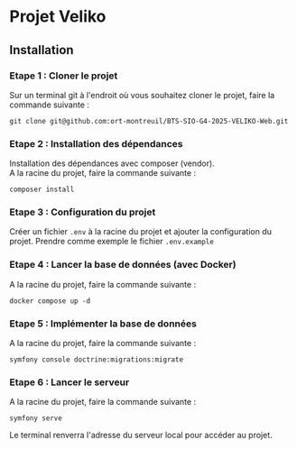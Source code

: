 # Projet Veliko

## Installation

### Etape 1 : Cloner le projet

Sur un terminal git à l'endroit où vous souhaitez cloner le projet, faire la commande suivante  :

```
git clone git@github.com:ort-montreuil/BTS-SIO-G4-2025-VELIKO-Web.git
```

### Etape 2 : Installation des dépendances

Installation des dépendances avec composer (vendor).  
A la racine du projet, faire la commande suivante :
```
composer install
```

### Etape 3 : Configuration du projet

Créer un fichier `.env` à la racine du projet et ajouter la configuration du projet.
Prendre comme exemple le fichier `.env.example`

### Etape 4 : Lancer la base de données (avec Docker)

A la racine du projet, faire la commande suivante :
```
docker compose up -d
```
### Etape 5 : Implémenter la base de données

A la racine du projet, faire la commande suivante :
```
symfony console doctrine:migrations:migrate
```
### Etape 6 : Lancer le serveur

A la racine du projet, faire la commande suivante :
```
symfony serve
```
Le terminal renverra l'adresse du serveur local pour accéder au projet.
